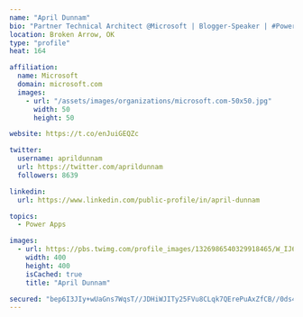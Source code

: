 ```yaml
---
name: "April Dunnam"
bio: "Partner Technical Architect @Microsoft | Blogger-Speaker | #PowerApps, #PowerAutomate, #Office365, #SharePoint | #WIT | #Karaoke Queen"
location: Broken Arrow, OK
type: "profile"
heat: 164

affiliation:
  name: Microsoft
  domain: microsoft.com
  images:
    - url: "/assets/images/organizations/microsoft.com-50x50.jpg"
      width: 50
      height: 50

website: https://t.co/enJuiGEQZc

twitter:
  username: aprildunnam
  url: https://twitter.com/aprildunnam
  followers: 8639

linkedin:
  url: https://www.linkedin.com/public-profile/in/april-dunnam

topics:
  - Power Apps

images:
  - url: https://pbs.twimg.com/profile_images/1326986540329918465/W_IJ6Ih2_400x400.jpg
    width: 400
    height: 400
    isCached: true
    title: "April Dunnam"

secured: "bep6I3JIy+wUaGns7WqsT//JDHiWJITy25FVu8CLqk7QErePuAxZfCB//0ds4hpLghdPgBKvuE7QNLI41qJnHbcSnmEon94EXhYBwyJPTe7DZv2YKbtwewN5aEvyt4wWYeYsU2qJSNvw5pbrXCmN2ClsnN5mLUiSygaXUOYtqFJ6IAfAid8l22deVQk+SZfw1KUxsLwE3pB6UqRq1pY2ES6kQfZ+9duMFgWBJOz/jgaqga7VgXxTIHBnCLIv9JM7n3W16K2pytmTNExmUOwshTc1JCr68z9PuWzscc7uPRSkhkTMN2YLnWBinRu+o9yEuXfY2CD+roBYqQY20stz6Ppa5KDFZ/AsehpV7hNVoQj2IUAiNZBkjQSOQyECAetKGtzGAFpG4bZgqk9RtK4sYX6vX2QaiwcRe8nIuZIm6yE=;+xiHpVd5YidCe8YyNvO9dw=="
---
```


